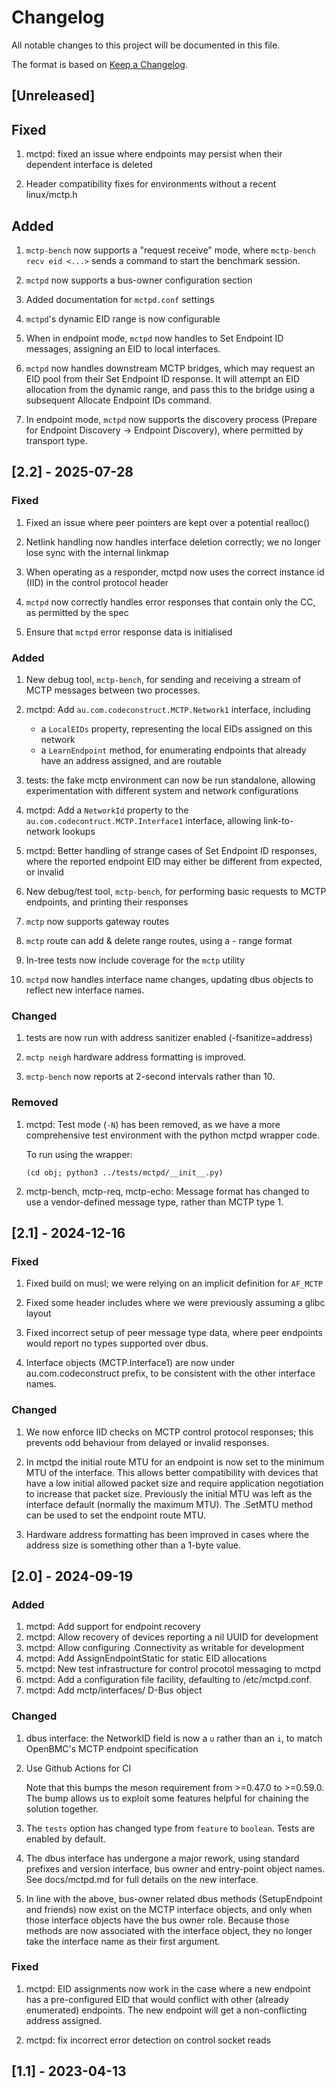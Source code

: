 # Changelog

All notable changes to this project will be documented in this file.

The format is based on [Keep a Changelog](https://keepachangelog.com/en/1.0.0/).

## [Unreleased]

## Fixed

1. mctpd: fixed an issue where endpoints may persist when their dependent
   interface is deleted

2. Header compatibility fixes for environments without a recent linux/mctp.h

## Added

1. `mctp-bench` now supports a "request receive" mode, where
   `mctp-bench recv eid <...>` sends a command to start the benchmark session.

2. `mctpd` now supports a bus-owner configuration section

3. Added documentation for `mctpd.conf` settings

4. `mctpd`'s dynamic EID range is now configurable

5. When in endpoint mode, `mctpd` now handles to Set Endpoint ID messages,
   assigning an EID to local interfaces.

6. `mctpd` now handles downstream MCTP bridges, which may request an EID
   pool from their Set Endpoint ID response. It will attempt an EID allocation
   from the dynamic range, and pass this to the bridge using a subsequent
   Allocate Endpoint IDs command.

7. In endpoint mode, `mctpd` now supports the discovery process (Prepare
   for Endpoint Discovery -> Endpoint Discovery), where permitted by transport
   type.

## [2.2] - 2025-07-28

### Fixed

1. Fixed an issue where peer pointers are kept over a potential realloc()

2. Netlink handling now handles interface deletion correctly; we no longer
   lose sync with the internal linkmap

3. When operating as a responder, mctpd now uses the correct instance id (IID)
   in the control protocol header

4. `mctpd` now correctly handles error responses that contain only the CC,
   as permitted by the spec

5. Ensure that `mctpd` error response data is initialised

### Added

1. New debug tool, `mctp-bench`, for sending and receiving a stream of MCTP
   messages between two processes.

2. mctpd: Add `au.com.codeconstruct.MCTP.Network1` interface, including
    - a `LocalEIDs` property, representing the local EIDs assigned on this
      network
    - a `LearnEndpoint` method, for enumerating endpoints that already have an
      address assigned, and are routable

3. tests: the fake mctp environment can now be run standalone, allowing
   experimentation with different system and network configurations

4. mctpd: Add a `NetworkId` property to the
   `au.com.codecontruct.MCTP.Interface1` interface, allowing link-to-network
   lookups

5. mctpd: Better handling of strange cases of Set Endpoint ID responses,
   where the reported endpoint EID may either be different from expected,
   or invalid

6. New debug/test tool, `mctp-bench`, for performing basic requests to MCTP
   endpoints, and printing their responses

7. `mctp` now supports gateway routes

8. `mctp` route can add & delete range routes, using a <min>-<max> range format

9. In-tree tests now include coverage for the `mctp` utility

10. `mctpd` now handles interface name changes, updating dbus objects to
    reflect new interface names.

### Changed

1. tests are now run with address sanitizer enabled (-fsanitize=address)

2. `mctp neigh` hardware address formatting is improved.

3. `mctp-bench` now reports at 2-second intervals rather than 10.

### Removed

1. mctpd: Test mode (`-N`) has been removed, as we have a more comprehensive
   test environment with the python mctpd wrapper code.

   To run using the wrapper:

       (cd obj; python3 ../tests/mctpd/__init__.py)

3. mctp-bench, mctp-req, mctp-echo: Message format has changed to use a
   vendor-defined message type, rather than MCTP type 1.

## [2.1] - 2024-12-16

### Fixed

1. Fixed build on musl; we were relying on an implicit definition for `AF_MCTP`

2. Fixed some header includes where we were previously assuming a glibc layout

3. Fixed incorrect setup of peer message type data, where peer endpoints would
   report no types supported over dbus.

4. Interface objects (MCTP.Interface1) are now under au.com.codeconstruct
   prefix, to be consistent with the other interface names.

### Changed

1. We now enforce IID checks on MCTP control protocol responses; this
   prevents odd behaviour from delayed or invalid responses.

2. In mctpd the initial route MTU for an endpoint is now set to the minimum MTU
   of the interface. This allows better compatibility with devices that 
   have a low initial allowed packet size and require application negotiation
   to increase that packet size. Previously the initial MTU was left as the
   interface default (normally the maximum MTU).
   The .SetMTU method can be used to set the endpoint route MTU.

3. Hardware address formatting has been improved in cases where the address
   size is something other than a 1-byte value.

## [2.0] - 2024-09-19

### Added

1. mctpd: Add support for endpoint recovery
2. mctpd: Allow recovery of devices reporting a nil UUID for development
3. mctpd: Allow configuring .Connectivity as writable for development
4. mctpd: Add AssignEndpointStatic for static EID allocations
5. mctpd: New test infrastructure for control procotol messaging to mctpd
6. mctpd: Add a configuration file facility, defaulting to /etc/mctpd.conf.
7. mctpd: Add mctp/interfaces/<name> D-Bus object

### Changed

1. dbus interface: the NetworkID field is now a `u` rather than an `i`, to
   match OpenBMC's MCTP endpoint specification

2. Use Github Actions for CI

   Note that this bumps the meson requirement from >=0.47.0 to >=0.59.0. The
   bump allows us to exploit some features helpful for chaining the solution
   together.

3. The `tests` option has changed type from `feature` to `boolean`. Tests are
   enabled by default.

4. The dbus interface has undergone a major rework, using standard prefixes
   and version interface, bus owner and entry-point object names. See
   docs/mctpd.md for full details on the new interface.

5. In line with the above, bus-owner related dbus methods (SetupEndpoint and
   friends) now exist on the MCTP interface objects, and only when those
   interface objects have the bus owner role. Because those methods are
   now associated with the interface object, they no longer take the
   interface name as their first argument.

### Fixed

1. mctpd: EID assignments now work in the case where a new endpoint has a
   pre-configured EID that would conflict with other (already enumerated)
   endpoints. The new endpoint will get a non-conflicting address assigned.

2. mctpd: fix incorrect error detection on control socket reads

## [1.1] - 2023-04-13
